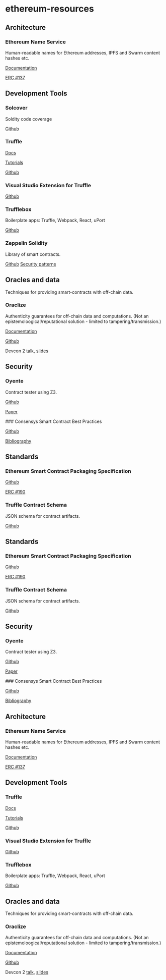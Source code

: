 # ethereum-resources

## Architecture

### Ethereum Name Service

Human-readable names for Ethereum addresses, IPFS and Swarm content hashes etc.

[Documentation](https://media.readthedocs.org/pdf/ens/latest/ens.pdf)

[ERC #137](https://github.com/ethereum/EIPs/issues/137)

## Development Tools

### Solcover

Soldity code coverage

[Github](https://github.com/JoinColony/solcover)

### Truffle

[Docs](http://truffleframework.com/docs/)

[Tutorials](http://truffleframework.com/tutorials/)

[Github](https://github.com/trufflesuite)

### Visual Studio Extension for Truffle

[Github](https://github.com/trufflesuite/trufflevsix)

### Trufflebox

Boilerplate apps: Truffle, Webpack, React, uPort

[Github](https://truffle-box.github.io/)

### Zeppelin Solidity

Library of smart contracts.

[Github](https://github.com/OpenZeppelin/zeppelin-solidity)
[Security patterns](https://medium.com/bitcorps-blog/onward-with-ethereum-smart-contract-security-97a827e47702#.y3kvdetbz)

## Oracles and data

Techniques for providing smart-contracts with off-chain data.

### Oraclize

Authenticity guarantees for off-chain data and computations. (Not an epistemoloogical/reputational solution - limited to tampering/transmission.)

[Documentation](https://docs.oraclize.it/#datasources)

[Github](https://github.com/oraclize/ethereum-bridge)

Devcon 2 [talk](https://www.youtube.com/watch?v=9pDUobV8geI), [slides](https://ethereumfoundation.org/devcon/?session=39-a-provably-honest-oracle-model-auditable-offchain-data-gathering-computations)   

## Security

### Oyente

Contract tester using Z3.

[Github](https://github.com/ethereum/oyente)

[Paper](http://www.comp.nus.edu.sg/~loiluu/papers/oyente.pdf)

### Consensys Smart Contract Best Practices

[Github](https://github.com/ConsenSys/smart-contract-best-practices)

[Bibliography](https://github.com/ConsenSys/smart-contract-best-practices#smart-contract-security-bibliography)

## Standards

### Ethereum Smart Contract Packaging Specification

[Github](https://github.com/ethpm/ethpm-spec)

[ERC #190](https://github.com/ethereum/EIPs/issues/190)

### Truffle Contract Schema

JSON schema for contract artifacts.

[Github](https://github.com/trufflesuite/truffle-contract-schema)

## Standards

### Ethereum Smart Contract Packaging Specification

[Github](https://github.com/ethpm/ethpm-spec)

[ERC #190](https://github.com/ethereum/EIPs/issues/190)

### Truffle Contract Schema

JSON schema for contract artifacts.

[Github](https://github.com/trufflesuite/truffle-contract-schema)

## Security

### Oyente

Contract tester using Z3.

[Github](https://github.com/ethereum/oyente)

[Paper](http://www.comp.nus.edu.sg/~loiluu/papers/oyente.pdf)

### Consensys Smart Contract Best Practices

[Github](https://github.com/ConsenSys/smart-contract-best-practices)

[Bibliography](https://github.com/ConsenSys/smart-contract-best-practices#smart-contract-security-bibliography)

## Architecture

### Ethereum Name Service

Human-readable names for Ethereum addresses, IPFS and Swarm content hashes etc.

[Documentation](https://media.readthedocs.org/pdf/ens/latest/ens.pdf)

[ERC #137](https://github.com/ethereum/EIPs/issues/137)

## Development Tools

### Truffle

[Docs](http://truffleframework.com/docs/)

[Tutorials](http://truffleframework.com/tutorials/)

[Github](https://github.com/trufflesuite)

### Visual Studio Extension for Truffle

[Github](https://github.com/trufflesuite/trufflevsix)

### Trufflebox

Boilerplate apps: Truffle, Webpack, React, uPort

[Github](https://truffle-box.github.io/)

## Oracles and data

Techniques for providing smart-contracts with off-chain data.

### Oraclize

Authenticity guarantees for off-chain data and computations. (Not an epistemoloogical/reputational solution - limited to tampering/transmission.)

[Documentation](https://docs.oraclize.it/#datasources)

[Github](https://github.com/oraclize/ethereum-bridge)

Devcon 2 [talk](https://www.youtube.com/watch?v=9pDUobV8geI), [slides](https://ethereumfoundation.org/devcon/?session=39-a-provably-honest-oracle-model-auditable-offchain-data-gathering-computations)   

